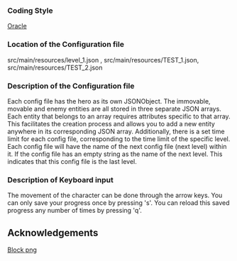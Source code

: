 ### Coding Style
<a href="https://oracle.com/technetwork/java/codeconventions-150003.pdf">Oracle</a>

### Location of the Configuration file
src/main/resources/level_1.json , src/main/resources/TEST_1.json, src/main/resources/TEST_2.json

### Description of the Configuration file
Each config file has the hero as its own JSONObject.
The immovable, movable and enemy entities are all stored in
three separate JSON arrays. Each entity that belongs to an
array requires attributes specific to that array. This facilitates
the creation process and allows you to add a new entity anywhere in
its corresponding JSON array. Additionally, there is a set time limit for each config file, corresponding
to the time limit of the specific level. Each config file will have the name
of the next config file (next level) within it. If the config file has an empty string
as the name of the next level. This indicates that this config file is the last level.



### Description of Keyboard input
The movement of the character can be done through the arrow keys.
You can only save your progress once by pressing 's'. You can reload
this saved progress any number of times by pressing 'q'.

## Acknowledgements
<a href="https://opengameart.org/content/top-down-2d-metal-box">Block png</a><br>
